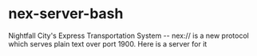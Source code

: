 # nex-server-bash
Nightfall City's Express Transportation System -- nex:// is a new protocol which serves plain text over port 1900. Here is a server for it
